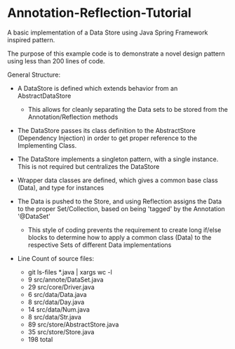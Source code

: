 # Annotation-Reflection-Tutorial
A basic implementation of a Data Store using Java Spring Framework inspired pattern.

The purpose of this example code is to demonstrate a novel design pattern using less than 200 lines of code.

General Structure:

* A DataStore is defined which extends behavior from an AbstractDataStore
  * This allows for cleanly separating the Data sets to be stored from the Annotation/Reflection methods
* The DataStore passes its class definition to the AbstractStore (Dependency Injection) in order to get proper reference to the Implementing Class.
* The DataStore implements a singleton pattern, with a single instance. This is not required but centralizes the DataStore
* Wrapper data classes are defined, which gives a common base class (Data), and type for instances
* The Data is pushed to the Store, and using Reflection assigns the Data to the proper Set/Collection, based on being 'tagged' by the Annotation '@DataSet'
  * This style of coding prevents the requirement to create long if/else blocks to determine how to apply a common class (Data) to the respective Sets of different Data implementations
 

* Line Count of source files:
  * git ls-files *.java | xargs wc -l
  * 9 src/annote/DataSet.java
  * 29 src/core/Driver.java
  * 6 src/data/Data.java
  * 8 src/data/Day.java
  * 14 src/data/Num.java
  *  8 src/data/Str.java
  * 89 src/store/AbstractStore.java
  * 35 src/store/Store.java
  * 198 total


